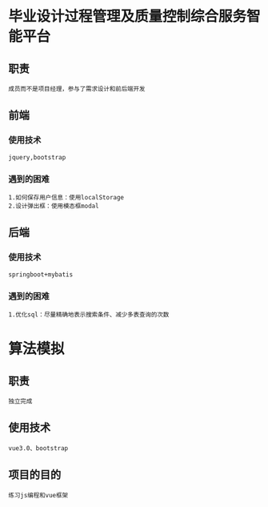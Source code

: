 # 毕业设计过程管理及质量控制综合服务智能平台 
## 职责
    成员而不是项目经理，参与了需求设计和前后端开发
## 前端
### 使用技术
    jquery,bootstrap
### 遇到的困难
    1.如何保存用户信息：使用localStorage
    2.设计弹出框：使用模态框modal
## 后端
### 使用技术
    springboot+mybatis
### 遇到的困难
    1.优化sql：尽量精确地表示搜索条件、减少多表查询的次数
# 算法模拟
## 职责
    独立完成
## 使用技术
    vue3.0、bootstrap
## 项目的目的
    练习js编程和vue框架